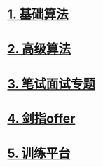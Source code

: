 # [1. 基础算法](0primaryAlgorithm/)  



# [2. 高级算法](1advancedAlgorithm/)



# [3. 笔试面试专题](2internship/)



# [4. 剑指offer](3offer/)



# [5. 训练平台](4index/)



